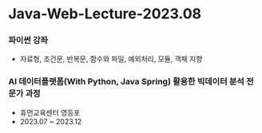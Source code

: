 # Java-Web-Lecture-2023.08

### 파이썬 강좌
- 자료형, 조건문, 반복문, 함수와 파일, 예외처리, 모듈, 객체 지향

### AI 데이터플랫폼(With Python, Java Spring) 활용한 빅데이터 분석 전문가 과정
- 휴먼교육센터 영등포
- 2023.07 ~ 2023.12 
